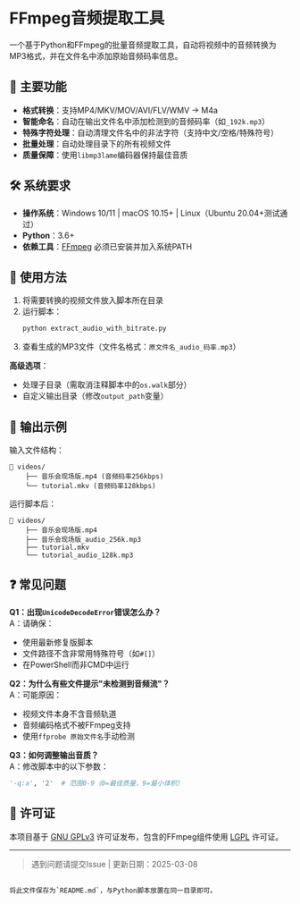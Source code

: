 
# FFmpeg音频提取工具

一个基于Python和FFmpeg的批量音频提取工具，自动将视频中的音频转换为MP3格式，并在文件名中添加原始音频码率信息。

## 🚀 主要功能

- **格式转换**：支持MP4/MKV/MOV/AVI/FLV/WMV → M4a
- **智能命名**：自动在输出文件名中添加检测到的音频码率（如`_192k.mp3`）
- **特殊字符处理**：自动清理文件名中的非法字符（支持中文/空格/特殊符号）
- **批量处理**：自动处理目录下的所有视频文件
- **质量保障**：使用`libmp3lame`编码器保持最佳音质

## 🛠️ 系统要求

- **操作系统**：Windows 10/11 | macOS 10.15+ | Linux（Ubuntu 20.04+测试通过）
- **Python**：3.6+
- **依赖工具**：[FFmpeg](https://ffmpeg.org/) 必须已安装并加入系统PATH


## 🎯 使用方法

1. 将需要转换的视频文件放入脚本所在目录
2. 运行脚本：
   ```bash
   python extract_audio_with_bitrate.py
   ```
3. 查看生成的MP3文件（文件名格式：`原文件名_audio_码率.mp3`）

**高级选项**：
- 处理子目录（需取消注释脚本中的`os.walk`部分）
- 自定义输出目录（修改`output_path`变量）

## 📝 输出示例

输入文件结构：
```
📁 videos/
    ├── 音乐会现场版.mp4 (音频码率256kbps)
    └── tutorial.mkv (音频码率128kbps)
```

运行脚本后：
```
📁 videos/
    ├── 音乐会现场版.mp4
    ├── 音乐会现场版_audio_256k.mp3
    ├── tutorial.mkv
    └── tutorial_audio_128k.mp3
```

## ❓ 常见问题

**Q1：出现`UnicodeDecodeError`错误怎么办？**  
A：请确保：
- 使用最新修复版脚本
- 文件路径不含非常用特殊符号（如`#[]`）
- 在PowerShell而非CMD中运行

**Q2：为什么有些文件提示"未检测到音频流"？**  
A：可能原因：
- 视频文件本身不含音频轨道
- 音频编码格式不被FFmpeg支持
- 使用`ffprobe 原始文件名`手动检测

**Q3：如何调整输出音质？**  
A：修改脚本中的以下参数：
```python
'-q:a', '2'  # 范围0-9（0=最佳质量，9=最小体积）
```

## 📜 许可证

本项目基于 [GNU GPLv3](LICENSE) 许可证发布，包含的FFmpeg组件使用 [LGPL](https://www.gnu.org/licenses/lgpl-3.0.html) 许可证。

---

> 遇到问题请提交Issue | 更新日期：2025-03-08
``` 

将此文件保存为`README.md`，与Python脚本放置在同一目录即可。
